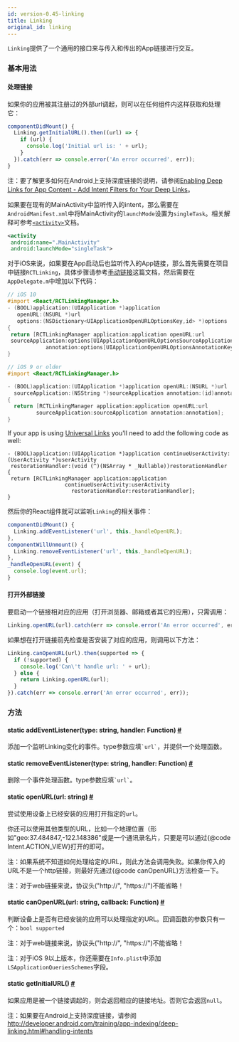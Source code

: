 ```yaml
---
id: version-0.45-linking
title: Linking
original_id: linking
---
```


`Linking`提供了一个通用的接口来与传入和传出的App链接进行交互。

### 基本用法

#### 处理链接

如果你的应用被其注册过的外部url调起，则可以在任何组件内这样获取和处理它：

```javascript
componentDidMount() {
  Linking.getInitialURL().then((url) => {
    if (url) {
      console.log('Initial url is: ' + url);
    }
  }).catch(err => console.error('An error occurred', err));
}
```
注：要了解更多如何在Android上支持深度链接的说明，请参阅[Enabling Deep Links for App Content - Add Intent Filters for Your Deep Links](http://developer.android.com/training/app-indexing/deep-linking.html#adding-filters)。  

如果要在现有的MainActivity中监听传入的intent，那么需要在`AndroidManifest.xml`中将MainActivity的`launchMode`设置为`singleTask`。相关解释可参考[`<activity>`](http://developer.android.com/guide/topics/manifest/activity-element.html)文档。

```xml
<activity
 android:name=".MainActivity"
 android:launchMode="singleTask">
```

对于iOS来说，如果要在App启动后也监听传入的App链接，那么首先需要在项目中链接`RCTLinking`，具体步骤请参考[手动链接](linking-libraries-ios.html#手动链接)这篇文档，然后需要在`AppDelegate.m`中增加以下代码：

```objective-c
// iOS 10
#import <React/RCTLinkingManager.h>
- (BOOL)application:(UIApplication *)application
   openURL:(NSURL *)url
   options:(NSDictionary<UIApplicationOpenURLOptionsKey,id> *)options
{
 return [RCTLinkingManager application:application openURL:url
 sourceApplication:options[UIApplicationOpenURLOptionsSourceApplicationKey]
            annotation:options[UIApplicationOpenURLOptionsAnnotationKey]];
}
```

```objective-c
// iOS 9 or older
#import <React/RCTLinkingManager.h>

- (BOOL)application:(UIApplication *)application openURL:(NSURL *)url
  sourceApplication:(NSString *)sourceApplication annotation:(id)annotation
{
  return [RCTLinkingManager application:application openURL:url
         sourceApplication:sourceApplication annotation:annotation];
}
```

If your app is using [Universal Links](https://developer.apple.com/library/erelease/ios/documentation/General/Conceptual/AppSearch/UniversalLinks.html)
you'll need to add the following code as well:

```
- (BOOL)application:(UIApplication *)application continueUserActivity:(UserActivity *)userActivity
 restorationHandler:(void (^)(NSArray * _Nullable))restorationHandler
{
 return [RCTLinkingManager application:application
                  continueUserActivity:userActivity
                    restorationHandler:restorationHandler];
}

```

然后你的React组件就可以监听`Linking`的相关事件：

```javascript
componentDidMount() {
  Linking.addEventListener('url', this._handleOpenURL);
},
componentWillUnmount() {
  Linking.removeEventListener('url', this._handleOpenURL);
},
_handleOpenURL(event) {
  console.log(event.url);
}
```


#### 打开外部链接

要启动一个链接相对应的应用（打开浏览器、邮箱或者其它的应用），只需调用：

```javascript
Linking.openURL(url).catch(err => console.error('An error occurred', err));
```
如果想在打开链接前先检查是否安装了对应的应用，则调用以下方法：

```javascript
Linking.canOpenURL(url).then(supported => {
  if (!supported) {
    console.log('Can\'t handle url: ' + url);
  } else {
    return Linking.openURL(url);
  }
}).catch(err => console.error('An error occurred', err));
```

### 方法

<div class="props">
    <div class="prop">
        <h4 class="propTitle"><a class="anchor" name="addeventlistener"></a><span class="propType">static </span>addEventListener<span class="propType">(type: string, handler: Function)</span> <a class="hash-link" href="#addeventlistener">#</a></h4>
        <div>
            <p>添加一个监听Linking变化的事件。type参数应填<code>`url`</code>，并提供一个处理函数。</p>
        </div>
    </div>
    <div class="prop">
        <h4 class="propTitle"><a class="anchor" name="removeeventlistener"></a><span class="propType">static </span>removeEventListener<span class="propType">(type: string, handler: Function)</span> <a class="hash-link" href="#removeeventlistener">#</a></h4>
        <div>
            <p>删除一个事件处理函数。type参数应填<code>`url`</code>。</p>
        </div>
    </div>
    <div class="prop">
        <h4 class="propTitle"><a class="anchor" name="openurl"></a><span class="propType">static </span>openURL<span class="propType">(url: string)</span> <a class="hash-link" href="#openurl">#</a></h4>
        <div>
            <p>尝试使用设备上已经安装的应用打开指定的<code>url</code>。</p>
            <p>你还可以使用其他类型的URL，比如一个地理位置（形如"geo:37.484847,-122.148386"或是一个通讯录名片，只要是可以通过{@code Intent.ACTION_VIEW}打开的即可。</p>
            <p>注：如果系统不知道如何处理给定的URL，则此方法会调用失败。如果你传入的URL不是一个http链接，则最好先通过{@code canOpenURL}方法检查一下。</p>
            <p>注：对于web链接来说，协议头("http://", "https://")不能省略！</p>
        </div>
    </div>
    <div class="prop">
        <h4 class="propTitle"><a class="anchor" name="canopenurl"></a><span class="propType">static </span>canOpenURL<span class="propType">(url: string, callback: Function)</span> <a class="hash-link" href="#canopenurl">#</a></h4>
        <div>
            <p>判断设备上是否有已经安装的应用可以处理指定的URL。回调函数的参数只有一个：<code>bool supported</code></p>
            <p>注：对于web链接来说，协议头("http://", "https://")不能省略！</p>
            <p>注：对于iOS 9以上版本，你还需要在<code>Info.plist</code>中添加<code>LSApplicationQueriesSchemes</code>字段。</p>
        </div>
    </div>
    <div class="prop">
        <h4 class="propTitle"><a class="anchor" name="getinitialurl"></a><span class="propType">static </span>getInitialURL<span class="propType">()</span> <a class="hash-link" href="#getinitialurl">#</a></h4>
        <div>
            <p>如果应用是被一个链接调起的，则会返回相应的链接地址。否则它会返回<code>null</code>。</p>
            <p>注：如果要在Android上支持深度链接，请参阅<a href="http://developer.android.com/training/app-indexing/deep-linking.html#handling-intents">http://developer.android.com/training/app-indexing/deep-linking.html#handling-intents</a></p>
        </div>
    </div>
</div>
